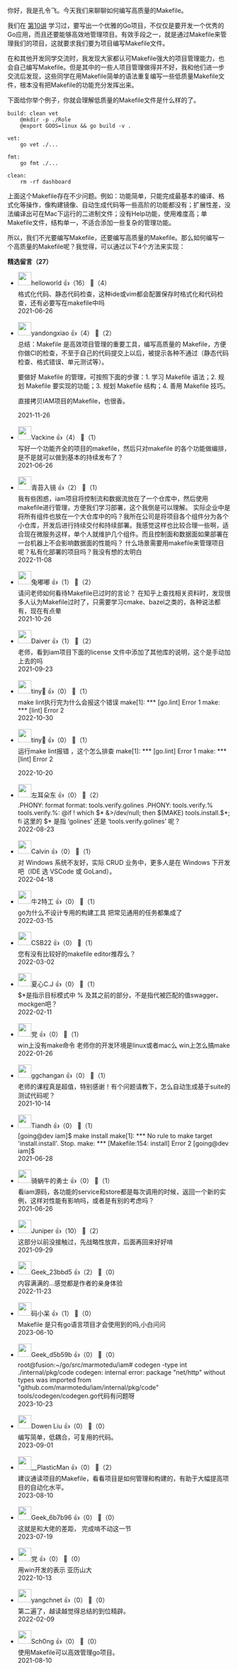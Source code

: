 你好，我是孔令飞。今天我们来聊聊如何编写高质量的Makefile。

我们在 [第10讲](https://time.geekbang.org/column/article/384648) 学习过，要写出一个优雅的Go项目，不仅仅是要开发一个优秀的Go应用，而且还要能够高效地管理项目。有效手段之一，就是通过Makefile来管理我们的项目，这就要求我们要为项目编写Makefile文件。

在和其他开发同学交流时，我发现大家都认可Makefile强大的项目管理能力，也会自己编写Makefile。但是其中的一些人项目管理做得并不好，我和他们进一步交流后发现，这些同学在用Makefile简单的语法重复编写一些低质量Makefile文件，根本没有把Makefile的功能充分发挥出来。

下面给你举个例子，你就会理解低质量的Makefile文件是什么样的了。

```
build: clean vet
	@mkdir -p ./Role
	@export GOOS=linux && go build -v .

vet:
	go vet ./...

fmt:
	go fmt ./...

clean:
	rm -rf dashboard
```

上面这个Makefile存在不少问题。例如：功能简单，只能完成最基本的编译、格式化等操作，像构建镜像、自动生成代码等一些高阶的功能都没有；扩展性差，没法编译出可在Mac下运行的二进制文件；没有Help功能，使用难度高；单Makefile文件，结构单一，不适合添加一些复杂的管理功能。

所以，我们不光要编写Makefile，还要编写高质量的Makefile。那么如何编写一个高质量的Makefile呢？我觉得，可以通过以下4个方法来实现：
<div><strong>精选留言（27）</strong></div><ul>
<li><img src="https://static001.geekbang.org/account/avatar/00/10/dd/09/feca820a.jpg" width="30px"><span>helloworld</span> 👍（16） 💬（4）<div>格式化代码、静态代码检查，这种ide或vim都会配置保存时格式化和代码检查，还有必要写在makefile中吗</div>2021-06-26</li><br/><li><img src="https://static001.geekbang.org/account/avatar/00/0f/87/64/3882d90d.jpg" width="30px"><span>yandongxiao</span> 👍（4） 💬（2）<div>总结：Makefile 是高效项目管理的重要工具，编写高质量的 Makefile，方便你做CI的检查，不至于自己的代码提交上以后，被提示各种不通过（静态代码检查、格式错误、单元测试等）。

要做好 Makefile 的管理，可按照下面的步骤：1. 学习 Makefile 语法；2. 规划 Makefile 要实现的功能；3. 规划 Makefile 结构；4. 善用 Makefile 技巧。

直接拷贝IAM项目的Makefile，也很香。</div>2021-11-26</li><br/><li><img src="https://static001.geekbang.org/account/avatar/00/11/63/84/f45c4af9.jpg" width="30px"><span>Vackine</span> 👍（4） 💬（1）<div>写好一个功能齐全的项目的makefile，然后只对makefile 的各个功能做编排，是不是就可以做到基本的持续发布了？</div>2021-06-26</li><br/><li><img src="https://static001.geekbang.org/account/avatar/00/1e/5d/a7/1a6b74df.jpg" width="30px"><span>青苔入镜</span> 👍（2） 💬（1）<div>我有些困惑，iam项目将控制流和数据流放在了一个仓库中，然后使用makefile进行管理，方便我们学习部署，这个我倒是可以理解。
实际企业中是将所有组件也放在一个大仓库中的吗？我所在公司是将项目各个组件分为各个小仓库，开发后进行持续交付和持续部署。我感觉这样也比较合理一些啊，适合现在微服务这样，单个人就维护几个组件。而且控制面和数据面如果部署在一台机器上不会影响数据面的性能吗？
什么场景需要用makefile来管理项目呢？私有化部署的项目吗？我没有想的太明白</div>2022-11-08</li><br/><li><img src="https://static001.geekbang.org/account/avatar/00/1e/f5/0b/73628618.jpg" width="30px"><span>兔嘟嘟</span> 👍（1） 💬（2）<div>请问老师如何看待Makefile已过时的言论？
在知乎上查找相关资料时，发现很多人认为Makefile过时了，只需要学习cmake、bazel之类的，各种说法都有，现在有点晕</div>2021-10-26</li><br/><li><img src="https://static001.geekbang.org/account/avatar/00/16/60/4f/db0e62b3.jpg" width="30px"><span>Daiver</span> 👍（1） 💬（2）<div>老师，看到iam项目下面的license 文件中添加了其他库的说明，这个是手动加上去的吗</div>2021-09-23</li><br/><li><img src="https://static001.geekbang.org/account/avatar/00/11/16/6b/af7c7745.jpg" width="30px"><span>tiny🌾</span> 👍（0） 💬（1）<div>make lint执行完为什么会报这个错误
make[1]: *** [go.lint] Error 1
make: *** [lint] Error 2</div>2022-10-30</li><br/><li><img src="https://static001.geekbang.org/account/avatar/00/11/16/6b/af7c7745.jpg" width="30px"><span>tiny🌾</span> 👍（0） 💬（1）<div>运行make lint报错 ，这个怎么排查
make[1]: *** [go.lint] Error 1
make: *** [lint] Error 2
</div>2022-10-20</li><br/><li><img src="https://static001.geekbang.org/account/avatar/00/11/b5/e6/c67f12bd.jpg" width="30px"><span>左耳朵东</span> 👍（0） 💬（2）<div>.PHONY: format
format: tools.verify.golines
.PHONY: tools.verify.%
tools.verify.%:
	@if ! which $* &amp;&gt;&#47;dev&#47;null; then $(MAKE) tools.install.$*; fi
这里的 $* 是指 ‘golines’ 还是 ‘tools.verify.golines’ 呢？</div>2022-08-23</li><br/><li><img src="https://static001.geekbang.org/account/avatar/00/18/75/bc/89d88775.jpg" width="30px"><span>Calvin</span> 👍（0） 💬（1）<div>对 Windows 系统不友好，实际 CRUD 业务中，更多人是在 Windows 下开发吧（IDE 选 VSCode 或 GoLand）。</div>2022-04-18</li><br/><li><img src="https://static001.geekbang.org/account/avatar/00/0f/e6/74/8b8097c1.jpg" width="30px"><span>牛2特工</span> 👍（0） 💬（1）<div>go为什么不设计专用的构建工具 
把常见通用的任务都集成了</div>2022-03-15</li><br/><li><img src="https://static001.geekbang.org/account/avatar/00/1f/cf/63/23db516f.jpg" width="30px"><span>CSB22</span> 👍（0） 💬（1）<div>您有没有比较好的makefile editor推荐么？</div>2022-03-02</li><br/><li><img src="https://static001.geekbang.org/account/avatar/00/2c/66/04/1919d4b4.jpg" width="30px"><span>夏心C.J</span> 👍（0） 💬（1）<div>$*是指示目标模式中 % 及其之前的部分，不是指代被匹配的值swagger、mockgen吧？</div>2022-02-11</li><br/><li><img src="https://static001.geekbang.org/account/avatar/00/10/5b/66/ad35bc68.jpg" width="30px"><span>党</span> 👍（0） 💬（1）<div>win上没有make命令 老师你的开发环境是linux或者mac么 win上怎么搞make</div>2022-01-26</li><br/><li><img src="https://static001.geekbang.org/account/avatar/00/10/ad/e6/bf43ee14.jpg" width="30px"><span>ggchangan</span> 👍（0） 💬（1）<div>老师的课程真是超值，特别感谢！有个问题请教下，怎么自动生成基于suite的测试代码呢？</div>2021-10-14</li><br/><li><img src="https://static001.geekbang.org/account/avatar/00/11/01/8c/41adb537.jpg" width="30px"><span>Tiandh</span> 👍（0） 💬（1）<div>[going@dev iam]$ make install
make[1]: *** No rule to make target &#39;install.install&#39;.  Stop.
make: *** [Makefile:154: install] Error 2
[going@dev iam]$ </div>2021-06-28</li><br/><li><img src="https://static001.geekbang.org/account/avatar/00/11/72/2a/c4042a20.jpg" width="30px"><span>骑蜗牛的勇士</span> 👍（0） 💬（1）<div>看iam源码，各功能的service和store都是每次调用的时候，返回一个新的实例，这样对性能有影响吗，或者是有别的考虑吗？</div>2021-06-26</li><br/><li><img src="https://static001.geekbang.org/account/avatar/00/11/ed/0a/18201290.jpg" width="30px"><span>Juniper</span> 👍（10） 💬（2）<div>这部分以前没接触过，先战略性放弃，后面再回来好好啃</div>2021-09-29</li><br/><li><img src="" width="30px"><span>Geek_23bbd5</span> 👍（2） 💬（0）<div>内容满满的...感觉都是作者的亲身体验</div>2022-11-23</li><br/><li><img src="https://static001.geekbang.org/account/avatar/00/1f/5e/81/82709d6e.jpg" width="30px"><span>码小呆</span> 👍（1） 💬（0）<div>Makefile 是只有go语言项目才会使用到的吗,小白问问</div>2023-06-10</li><br/><li><img src="https://thirdwx.qlogo.cn/mmopen/vi_32/Pr5AAcOgyGosnjeNibbWp31xlqJJaThWwh5ZGuK1k2SbHSrq3vlIibAvhqcpibbp6Km75Y5rOrTwgVCnlbgV9hnwQ/132" width="30px"><span>Geek_d5b59b</span> 👍（0） 💬（0）<div>root@fusion:~&#47;go&#47;src&#47;marmotedu&#47;iam# codegen -type int .&#47;internal&#47;pkg&#47;code
codegen: internal error: package &quot;net&#47;http&quot; without types was imported from &quot;github.com&#47;marmotedu&#47;iam&#47;internal&#47;pkg&#47;code&quot;
tools&#47;codegen&#47;codegen.go代码有问题呀</div>2023-10-23</li><br/><li><img src="https://thirdwx.qlogo.cn/mmopen/vi_32/Q0j4TwGTfTLCrJQ4AZe8VrDkR6IO03V4Tda9WexVT4zZiahBjLSYOnZb1Y49JvD2f70uQwYSMibUMQvib9NmGxEiag/132" width="30px"><span>Dowen Liu</span> 👍（0） 💬（0）<div>编写简单，低耦合，可复用的代码。</div>2023-09-01</li><br/><li><img src="https://static001.geekbang.org/account/avatar/00/19/93/2a/08675e68.jpg" width="30px"><span>__PlasticMan</span> 👍（0） 💬（2）<div>建议通读项目的Makefile，看看项目是如何管理和构建的，有助于大幅提高项目的自动化水平。</div>2023-08-10</li><br/><li><img src="" width="30px"><span>Geek_6b7b96</span> 👍（0） 💬（0）<div>这就是和大佬的差距， 完成啃不动这一节</div>2023-07-19</li><br/><li><img src="https://static001.geekbang.org/account/avatar/00/10/5b/66/ad35bc68.jpg" width="30px"><span>党</span> 👍（0） 💬（0）<div>用win开发的表示 亚历山大</div>2022-10-13</li><br/><li><img src="https://static001.geekbang.org/account/avatar/00/1b/8e/62/5cb377fd.jpg" width="30px"><span>yangchnet</span> 👍（0） 💬（0）<div>第二遍了，越读越觉得总结的到位精辟。</div>2022-02-09</li><br/><li><img src="https://static001.geekbang.org/account/avatar/00/11/7a/d2/4ba67c0c.jpg" width="30px"><span>Sch0ng</span> 👍（0） 💬（0）<div>使用Makefile可以高效管理go项目。</div>2021-08-10</li><br/>
</ul>